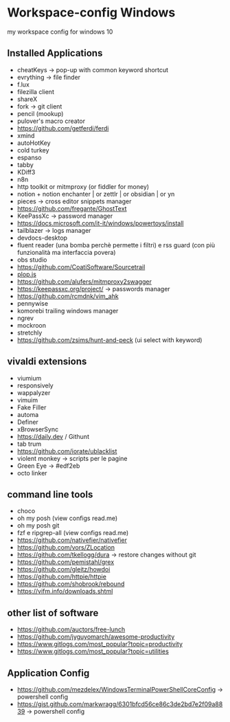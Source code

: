 # Workspace-config Windows
my workspace config for windows 10


## Installed Applications
- cheatKeys -> pop-up with common keyword shortcut
- evrything -> file finder
- f.lux  
- filezilla client  
- shareX  
- fork -> git client  
- pencil (mookup)  
- pulover's macro creator  
- https://github.com/getferdi/ferdi
- xmind  
- autoHotKey  
- cold turkey  
- espanso  
- tabby  
- KDiff3
- n8n
- http toolkit or mitmproxy (or fiddler for money)
- notion + notion enchanter | or zettlr | or obsidian | or yn
- pieces -> cross editor snippets manager 
- https://github.com/fregante/GhostText
- KeePassXc -> password manager 
- https://docs.microsoft.com/it-it/windows/powertoys/install
- tailblazer -> logs manager
- devdocs-desktop
- fluent reader (una bomba perchè permette i filtri) e rss guard (con più funzionalità ma interfaccia povera)
- obs studio
- https://github.com/CoatiSoftware/Sourcetrail
- [plop.js](https://github.com/plopjs/plop)
- https://github.com/alufers/mitmproxy2swagger 
- https://keepassxc.org/project/ -> passwords manager
- https://github.com/rcmdnk/vim_ahk
- pennywise
- komorebi trailing windows manager
- ngrev
- mockroon
- stretchly
- https://github.com/zsims/hunt-and-peck (ui select with keyword)

## vivaldi extensions
- viumium  
- responsively  
- wappalyzer  
- vimuim
- Fake Filler
- automa
- Definer
- xBrowserSync
- https://daily.dev / Githunt
- tab trum
- https://github.com/iorate/ublacklist
- violent monkey -> scripts per le pagine
- Green Eye -> #edf2eb
- octo linker

## command line tools
- choco
- oh my posh (view configs read.me)
- oh my posh git  
- fzf e ripgrep-all (view configs read.me)
- https://github.com/nativefier/nativefier
- https://github.com/vors/ZLocation
- https://github.com/tkellogg/dura -> restore changes without git
- https://github.com/pemistahl/grex
- https://github.com/gleitz/howdoi
- https://github.com/httpie/httpie
- https://github.com/shobrook/rebound
- https://vifm.info/downloads.shtml


## other list of software
- https://github.com/auctors/free-lunch
- https://github.com/jyguyomarch/awesome-productivity
- https://www.gitlogs.com/most_popular?topic=productivity
- https://www.gitlogs.com/most_popular?topic=utilities


## Application Config
- https://github.com/mezdelex/WindowsTerminalPowerShellCoreConfig -> powershell config
- https://gist.github.com/markwragg/6301bfcd56ce86c3de2bd7e2f09a8839    -> powershell config
